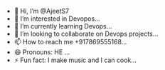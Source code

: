 - 👋 Hi, I’m @AjeetS7
- 👀 I’m interested in Devopos...
- 🌱 I’m currently learning Devops...
- 💞️ I’m looking to collaborate on Devops projects...
- 📫 How to reach me +917869555168...
- 😄 Pronouns: HE ...
- ⚡ Fun fact: I make music and I can cook...

<!---
AjeetS7/AjeetS7 is a ✨ special ✨ repository because its `README.md` (this file) appears on your GitHub profile.
You can click the Preview link to take a look at your changes.
--->
